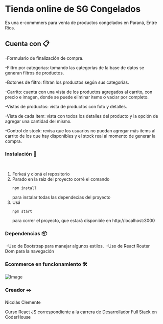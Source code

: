 # Tienda online de SG Congelados

Es una e-commmers para venta de productos congelados en Paraná, Entre Rios.

## Cuenta con 📋

-Formulario de finalización de compra.

-Filtro por categorías: tomando las categorías de la base de datos se generan filtros de productos.

-Botones de filtro: filtran los productos según sus categorías.

-Carrito: cuenta con una vista de los productos agregados al carrito, con precio e imagen, donde se puede eliminar items o vaciar por completo.

-Vistas de productos: vista de productos con foto y detalles.

-Vista de cada item: vista con todos los detalles del producto y la opción de agregar una cantidad del mismo.

-Control de stock: revisa que los usuarios no puedan agregar más items al carrito de los que hay disponibles y el stock real al momento de generar la compra.

### Instalación 🔧

​

1. Forkeá y cloná el repositorio
   ​
2. Parado en la raíz del proyecto corré el comando
   ​
   ```
   npm install
   ```
   ​
   para instalar todas las dependecias del proyecto
   ​
3. Usá
   ​
   ```
   npm start
   ```
   ​
   para correr el proyecto, que estará disponible en http://localhost:3000
     

### Dependencias 📦

​
-Uso de Bootstrap para manejar algunos estilos.
​
-Uso de React Router Dom para la navegación​

### Ecommerce en funcionamiento 🛠️
![Image](https://github.com/NClemente91/ProyectoReactClemente/blob/main/public/assets/gif/proyFinalReactClemente.gif)

### Creador ✒️

Nicolás Clemente

Curso React JS correspondiente a la carrera de Desarrollador Full Stack en CoderHouse
